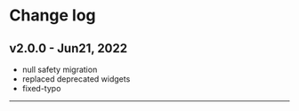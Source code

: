 # Change log

## v2.0.0 - Jun21, 2022

- null safety migration
- replaced deprecated widgets
- fixed-typo

---
